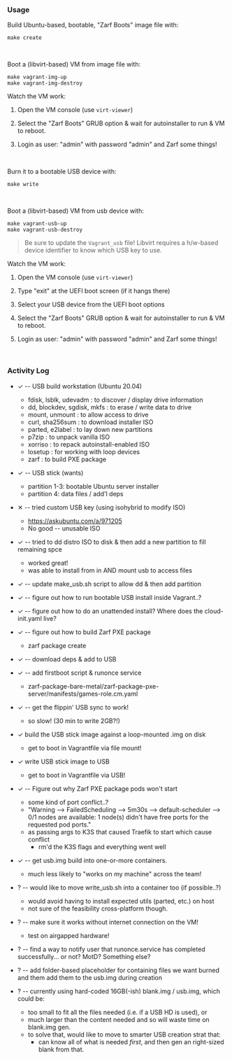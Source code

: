 ### Usage

Build Ubuntu-based, bootable, "Zarf Boots" image file with:

```
make create
```
&nbsp;


Boot a (libvirt-based) VM from image file with:

```
make vagrant-img-up
make vagrant-img-destroy
```
Watch the VM work:

  1. Open the VM console (use `virt-viewer`)

  1. Select the "Zarf Boots" GRUB option & wait for autoinstaller to run & VM to reboot.

  1. Login as user: "admin" with password "admin" and Zarf some things!

&nbsp;


Burn it to a bootable USB device with:

```
make write
```
&nbsp;


Boot a (libvirt-based) VM from usb device with:

```
make vagrant-usb-up
make vagrant-usb-destroy
```
> Be sure to update the `Vagrant_usb` file! Libvirt requires a h/w-based device identifier to know which USB key to use.

Watch the VM work:

  1. Open the VM console (use `virt-viewer`)

  1. Type "exit" at the UEFI boot screen (if it hangs there)
  
  1. Select your USB device from the UEFI boot options

  1. Select the "Zarf Boots" GRUB option & wait for autoinstaller to run & VM to reboot.

  1. Login as user: "admin" with password "admin" and Zarf some things!

&nbsp;


### Activity Log
- ✓ -- USB build workstation (Ubuntu 20.04)
  - fdisk, lsblk, udevadm : to discover / display drive information
  - dd, blockdev, sgdisk, mkfs : to erase / write data to drive
  - mount, unmount : to allow access to drive
  - curl, sha256sum : to download installer ISO
  - parted, e2label : to lay down new partitions
  - p7zip : to unpack vanilla ISO
  - xorriso : to repack autoinstall-enabled ISO
  - losetup : for working with loop devices
  - zarf : to build PXE package

- ✓ -- USB stick (wants)
  - partition 1-3: bootable Ubuntu server installer
  - partition 4: data files / add'l deps
  
- ✕ -- tried custom USB key (using isohybrid to modify ISO)
  - https://askubuntu.com/a/971205
  - No good -- unusable ISO

- ✓ -- tried to dd distro ISO to disk & then add a new partition to fill remaining spce
  - worked great!
  - was able to install from in AND mount usb to access files

- ✓ -- update make_usb.sh script to allow dd & then add partition

- ✓ -- figure out how to run bootable USB install inside Vagrant..?

- ✓ -- figure out how to do an unattended install?  Where does the cloud-init.yaml live?

- ✓ -- figure out how to build Zarf PXE package
  - zarf package create

- ✓ -- download deps & add to USB

- ✓ -- add firstboot script & runonce service
  - zarf-package-bare-metal/zarf-package-pxe-server/manifests/games-role.cm.yaml

- ✓ -- get the flippin' USB sync to work!
  - so slow! (30 min to write 2GB?!)

- ✓ build the USB stick image against a loop-mounted .img on disk
    - get to boot in Vagrantfile via file mount!

- ✓ write USB stick image to USB
  - get to boot in Vagrantfile via USB!

- ✓ -- Figure out why Zarf PXE package pods won't start
  - some kind of port conflict..?
  - "Warning --> FailedScheduling --> 5m30s --> default-scheduler --> 0/1 nodes are available: 1 node(s) didn't have free ports for the requested pod ports."
  - as passing args to K3S that caused Traefik to start which cause conflict
    - rm'd the K3S flags and everything went well

- ✓ -- get usb.img build into one-or-more containers.
  - much less likely to "works on my machine" across the team!

- ? -- would like to move write_usb.sh into a container too (if possible..?)
  - would avoid having to install expected utils (parted, etc.) on host
  - not sure of the feasibility cross-platform though.

- ? -- make sure it works without internet connection on the VM!
  - test on airgapped hardware!

- ? -- find a way to notify user that runonce.service has completed successfully... or not?  MotD?  Something else?

- ? -- add folder-based placeholder for containing files we want burned and them add them to the usb.img during creation

- ? -- currently using hard-coded 16GB(-ish) blank.img / usb.img, which could be:
  - too small to fit all the files needed (i.e. if a USB HD is used), or
  - much larger than the content needed and so will waste time on blank.img gen.
  - to solve that, would like to move to smarter USB creation strat that:
    - can know all of what is needed _first_, and then gen an right-sized blank from that.
    
